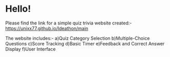 # Hello!
Please find the link for a simple quiz trivia website created:-  https://unixx77.github.io/Ideathon/main

 The website includes:-
a)Quiz Category Selection
b)Multiple-Choice Questions
c)Score Tracking
d)Basic Timer
e)Feedback and Correct Answer Display
f)User Interface

